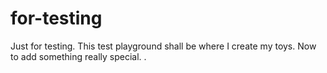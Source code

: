 # for-testing
Just for testing.
This test playground shall be where I create my toys.
Now to add something really special. 
.

